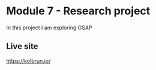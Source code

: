 # Module 7 - Research project

In this project I am exploring GSAP

## Live site

https://kolbrun.io/
